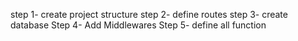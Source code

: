 step 1-  create project structure
step 2-  define routes
step 3-  create database
Step 4-  Add Middlewares
Step 5-  define all function